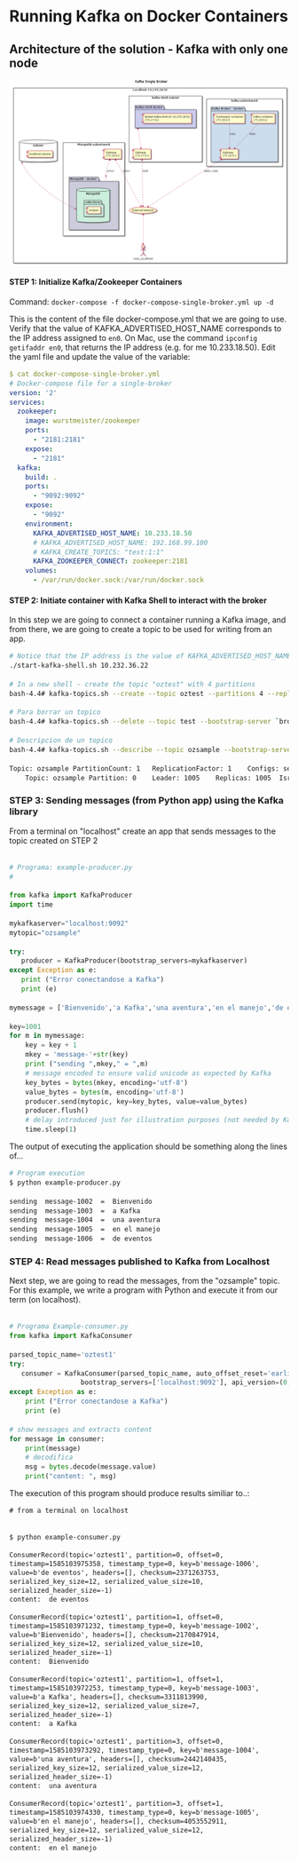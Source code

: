 # Running Kafka on Docker Containers

## Architecture of the solution - Kafka with only one node

<img src="myrecipiesdocker.png">

#### STEP 1: Initialize Kafka/Zookeeper Containers 

Command: `docker-compose -f docker-compose-single-broker.yml up -d`


This is the content of the file docker-compose.yml that we are going to use.  Verify
that the value of KAFKA_ADVERTISED_HOST_NAME corresponds to the IP address assigned to `en0`.
On Mac, use the command `ipconfig getifaddr en0`, that returns the IP address (e.g. for me 
10.233.18.50).  Edit the yaml file and update the value of the variable:

```yaml
$ cat docker-compose-single-broker.yml
# Docker-compose file for a single-broker
version: '2'
services:
  zookeeper:
    image: wurstmeister/zookeeper
    ports:
      - "2181:2181"
    expose:
      - "2181"
  kafka:
    build: .
    ports:
      - "9092:9092"
    expose:
      - "9092"
    environment:
      KAFKA_ADVERTISED_HOST_NAME: 10.233.18.50
      # KAFKA_ADVERTISED_HOST_NAME: 192.168.99.100
      # KAFKA_CREATE_TOPICS: "test:1:1"
      KAFKA_ZOOKEEPER_CONNECT: zookeeper:2181
    volumes:
      - /var/run/docker.sock:/var/run/docker.sock

```

#### STEP 2: Initiate container with Kafka Shell to interact with the broker
In this step we are going to connect a container running a Kafka image, and from there,
we are going to create a topic to be used for writing from an app.

```bash
# Notice that the IP address is the value of KAFKA_ADVERTISED_HOST_NAME 
./start-kafka-shell.sh 10.232.36.22 

# In a new shell - create the topic "oztest" with 4 partitions 
bash-4.4# kafka-topics.sh --create --topic oztest --partitions 4 --replication-factor 1 --bootstrap-server `broker-list.sh`

# Para borrar un topico
bash-4.4# kafka-topics.sh --delete --topic test --bootstrap-server `broker-list.sh`

# Descripcion de un topico
bash-4.4# kafka-topics.sh --describe --topic ozsample --bootstrap-server=`broker-list.sh`

Topic: ozsample	PartitionCount: 1	ReplicationFactor: 1	Configs: segment.bytes=1073741824
	Topic: ozsample	Partition: 0	Leader: 1005	Replicas: 1005	Isr: 1005

```

### STEP 3: Sending messages (from Python app) using the Kafka library
From a terminal on "localhost" create an app that sends messages to the topic created on STEP 2

```python

# Programa: example-producer.py
#

from kafka import KafkaProducer
import time

mykafkaserver="localhost:9092"
mytopic="ozsample"

try:
   producer = KafkaProducer(bootstrap_servers=mykafkaserver)
except Exception as e:
   print ("Error conectandose a Kafka")
   print (e)

mymessage = ['Bienvenido','a Kafka','una aventura','en el manejo','de eventos']

key=1001
for m in mymessage:
    key = key + 1
    mkey = 'message-'+str(key)
    print ("sending ",mkey," = ",m)
    # message encoded to ensure valid unicode as expected by Kafka
    key_bytes = bytes(mkey, encoding='utf-8')
    value_bytes = bytes(m, encoding='utf-8')
    producer.send(mytopic, key=key_bytes, value=value_bytes)
    producer.flush()
    # delay introduced just for illustration purposes (not needed by Kakfa)
    time.sleep(1)

```

The output of executing the application should be something along the lines of...

```bash
# Program execution
$ python example-producer.py

sending  message-1002  =  Bienvenido
sending  message-1003  =  a Kafka
sending  message-1004  =  una aventura
sending  message-1005  =  en el manejo
sending  message-1006  =  de eventos

```
### STEP 4: Read messages published to Kafka from Localhost
Next step, we are going to read the messages, from the "ozsample" topic.  For this example,
we write a program with Python and execute it from our term (on localhost).

```python

# Programa Example-consumer.py
from kafka import KafkaConsumer

parsed_topic_name='oztest1'
try:
   consumer = KafkaConsumer(parsed_topic_name, auto_offset_reset='earliest',
                  bootstrap_servers=['localhost:9092'], api_version=(0, 10), consumer_timeout_ms=5000)
except Exception as e:
    print ("Error conectandose a Kafka")
    print (e)

# show messages and extracts content
for message in consumer:
    print(message)
    # decodifica
    msg = bytes.decode(message.value)
    print("content: ", msg)

```
The execution of this program should produce results similiar to..:

```
# from a terminal on localhost


$ python example-consumer.py

ConsumerRecord(topic='oztest1', partition=0, offset=0, timestamp=1585103975358, timestamp_type=0, key=b'message-1006', value=b'de eventos', headers=[], checksum=2371263753, serialized_key_size=12, serialized_value_size=10, serialized_header_size=-1)
content:  de eventos

ConsumerRecord(topic='oztest1', partition=1, offset=0, timestamp=1585103971232, timestamp_type=0, key=b'message-1002', value=b'Bienvenido', headers=[], checksum=2170847914, serialized_key_size=12, serialized_value_size=10, serialized_header_size=-1)
content:  Bienvenido

ConsumerRecord(topic='oztest1', partition=1, offset=1, timestamp=1585103972253, timestamp_type=0, key=b'message-1003', value=b'a Kafka', headers=[], checksum=3311813990, serialized_key_size=12, serialized_value_size=7, serialized_header_size=-1)
content:  a Kafka

ConsumerRecord(topic='oztest1', partition=3, offset=0, timestamp=1585103973292, timestamp_type=0, key=b'message-1004', value=b'una aventura', headers=[], checksum=2442140435, serialized_key_size=12, serialized_value_size=12, serialized_header_size=-1)
content:  una aventura

ConsumerRecord(topic='oztest1', partition=3, offset=1, timestamp=1585103974330, timestamp_type=0, key=b'message-1005', value=b'en el manejo', headers=[], checksum=4053552911, serialized_key_size=12, serialized_value_size=12, serialized_header_size=-1)
content:  en el manejo


```


